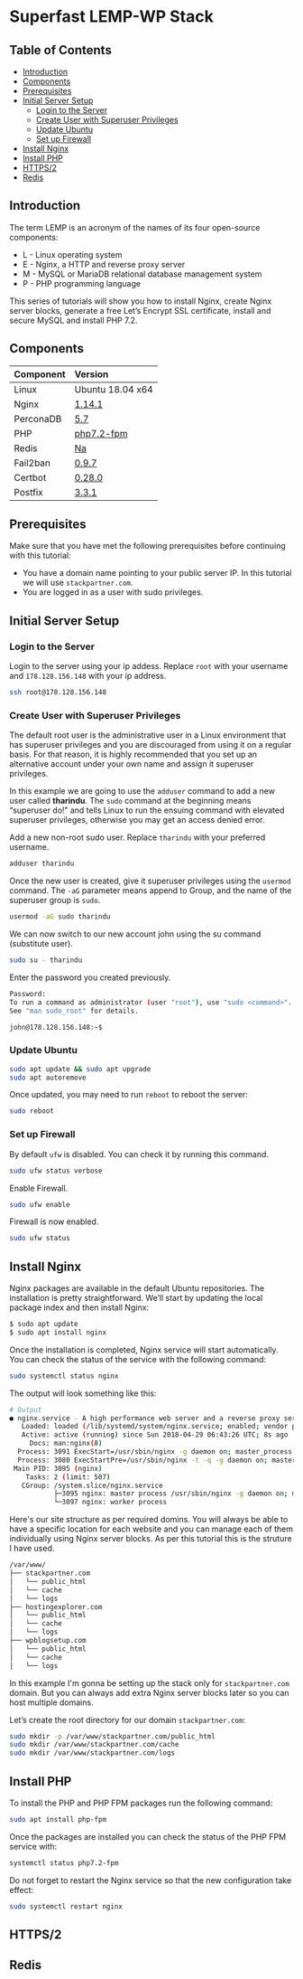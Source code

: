 # Superfast LEMP-WP Stack<!-- omit in toc -->

## Table of Contents<!-- omit in toc -->

- [Introduction](#introduction)
- [Components](#components)
- [Prerequisites](#prerequisites)
- [Initial Server Setup](#initial-server-setup)
  - [Login to the Server](#login-to-the-server)
  - [Create User with Superuser Privileges](#create-user-with-superuser-privileges)
  - [Update Ubuntu](#update-ubuntu)
  - [Set up Firewall](#set-up-firewall)
- [Install Nginx](#install-nginx)
- [Install PHP](#install-php)
- [HTTPS/2](#https2)
- [Redis](#redis)

## Introduction

The term LEMP is an acronym of the names of its four open-source components:

- L - Linux operating system
- E - Nginx, a HTTP and reverse proxy server
- M - MySQL or MariaDB relational database management system
- P - PHP programming language

This series of tutorials will show you how to install Nginx, create Nginx server blocks, generate a free Let’s Encrypt SSL certificate, install and secure MySQL and install PHP 7.2.

## Components

| Component | Version          |
| :-------- | :--------------- |
| Linux     | Ubuntu 18.04 x64 |
| Nginx     | [1.14.1](#)      |
| PerconaDB | [5.7](#)         |
| PHP       | [php7.2-fpm](#)  |
| Redis     | [Na](#)          |
| Fail2ban  | [0.9.7](#)       |
| Certbot   | [0.28.0](#)      |
| Postfix   | [3.3.1](#)       |

## Prerequisites

Make sure that you have met the following prerequisites before continuing with this tutorial:

- You have a domain name pointing to your public server IP. In this tutorial we will use ```stackpartner.com```.
- You are logged in as a user with sudo privileges.

## Initial Server Setup

### Login to the Server

Login to the server using your ip addess. Replace ```root``` with your username and ```178.128.156.148``` with your ip address.

``` bash
ssh root@178.128.156.148
```

### Create User with Superuser Privileges

The default root user is the administrative user in a Linux environment that has superuser privileges and you are discouraged from using it on a regular basis. For that reason, it is highly recommended that you set up an alternative account under your own name and assign it superuser privileges.

In this example we are going to use the ```adduser``` command to add a new user called **tharindu**. The ```sudo``` command at the beginning means  “superuser do!” and tells Linux to run the ensuing command with elevated superuser privileges, otherwise you may get an access denied error.

Add a new non-root sudo user. Replace ```tharindu``` with your preferred username.

``` bash
adduser tharindu
```

Once the new user is created, give it superuser privileges using the ```usermod``` command. The ```-aG``` parameter means append to Group, and the name of the superuser group is ```sudo```.

``` bash
usermod -aG sudo tharindu
```

We can now switch to our new account john using the su command (substitute user).

``` bash
sudo su - tharindu
```

Enter the password you created previously.

``` bash
Password:
To run a command as administrator (user "root"), use "sudo <command>".
See "man sudo_root" for details.

john@178.128.156.148:~$
```

### Update Ubuntu

``` bash
sudo apt update && sudo apt upgrade
sudo apt autoremove
```

Once updated, you may need to run ```reboot``` to reboot the server:

``` bash
sudo reboot
```

### Set up Firewall

By default ```ufw``` is disabled. You can check it by running this command.

``` bash
sudo ufw status verbose
```

Enable Firewall.

``` bash
sudo ufw enable
```

Firewall is now enabled.

``` bash
sudo ufw status
```

## Install Nginx

Nginx packages are available in the default Ubuntu repositories. The installation is pretty straightforward. We’ll start by updating the local package index and then install Nginx:

``` bash
$ sudo apt update
$ sudo apt install nginx
```

Once the installation is completed, Nginx service will start automatically. You can check the status of the service with the following command:

``` bash
sudo systemctl status nginx
```

The output will look something like this:

``` bash
# Output
● nginx.service - A high performance web server and a reverse proxy server
   Loaded: loaded (/lib/systemd/system/nginx.service; enabled; vendor preset: enabled)
   Active: active (running) since Sun 2018-04-29 06:43:26 UTC; 8s ago
     Docs: man:nginx(8)
  Process: 3091 ExecStart=/usr/sbin/nginx -g daemon on; master_process on; (code=exited, status=0/SUCCESS)
  Process: 3080 ExecStartPre=/usr/sbin/nginx -t -q -g daemon on; master_process on; (code=exited, status=0/SUCCESS)
 Main PID: 3095 (nginx)
    Tasks: 2 (limit: 507)
   CGroup: /system.slice/nginx.service
           ├─3095 nginx: master process /usr/sbin/nginx -g daemon on; master_process on;
           └─3097 nginx: worker process
```

Here's our site structure as per required domins. You will always be able to have a specific location for each website and you can manage each of them individually using Nginx server blocks. As per this tutorial this is the struture I have used.

``` bash
/var/www/
├── stackpartner.com
│   └── public_html
│   └── cache
│   └── logs
├── hostingexplorer.com
│   └── public_html
│   └── cache
│   └── logs
├── wpblogsetup.com
│   └── public_html
│   └── cache
│   └── logs
```

In this example I'm gonna be setting up the stack only for ```stackpartner.com``` domain. But you can always add extra Nginx server blocks later so you can host multiple domains.

Let’s create the root directory for our domain ```stackpartner.com```:

``` bash
sudo mkdir -p /var/www/stackpartner.com/public_html
sudo mkdir /var/www/stackpartner.com/cache
sudo mkdir /var/www/stackpartner.com/logs
```

## Install PHP

To install the PHP and PHP FPM packages run the following command:

``` bash
sudo apt install php-fpm
```

Once the packages are installed you can check the status of the PHP FPM service with:

``` bash
systemctl status php7.2-fpm
```

Do not forget to restart the Nginx service so that the new configuration take effect:

``` bash
sudo systemctl restart nginx
```

## HTTPS/2

## Redis
